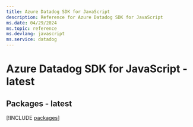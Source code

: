 ```yaml
---
title: Azure Datadog SDK for JavaScript
description: Reference for Azure Datadog SDK for JavaScript
ms.date: 04/29/2024
ms.topic: reference
ms.devlang: javascript
ms.service: datadog
---
```

# Azure Datadog SDK for JavaScript - latest
## Packages - latest
[!INCLUDE [packages](datadog-index.md)]